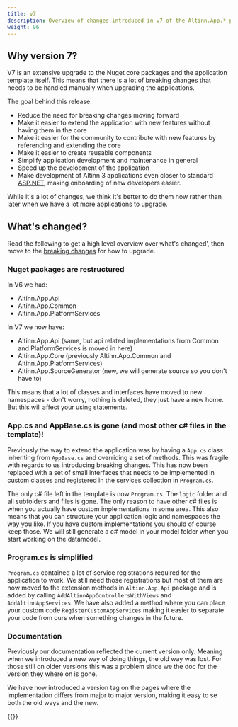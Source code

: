 ```yaml
---
title: v7
description: Overview of changes introduced in v7 of the Altinn.App.* packages and application template.
weight: 96
---
```


## Why version 7?
V7 is an extensive upgrade to the Nuget core packages and the application template itself. This means that there is a lot of breaking changes that needs to be handled manually when upgrading the applications.

The goal behind this release:
* Reduce the need for breaking changes moving forward
* Make it easier to extend the application with new features without having them in the core
* Make it easier for the community to contribute with new features by referencing and extending the core
* Make it easier to create reusable components
* Simplify application development and maintenance in general
* Speed up the development of the application
* Make development of Altinn 3 applications even closer to standard [ASP.NET](https://dotnet.microsoft.com/en-us/apps/aspnet), making onboarding of new developers easier. 

While it's a lot of changes, we think it's better to do them now rather than later when we have a lot more applications to upgrade.

## What's changed?
Read the following to get a high level overview over what's changed', then move to the [breaking changes](breaking-changes/_index.en.md) for how to upgrade.

### Nuget packages are restructured
In V6 we had:
* Altinn.App.Api
* Altinn.App.Common
* Altinn.App.PlatformServices

In V7 we now have:
* Altinn.App.Api (same, but api related implementations from Common and PlatformServices is moved in here)
* Altinn.App.Core (previously Altinn.App.Common and Altinn.App.PlatformServices)
* Altinn.App.SourceGenerator (new, we will generate source so you don't have to)

This means that a lot of classes and interfaces have moved to new namespaces - don't worry, nothing is deleted, they just have a new home. But this will affect your using statements.

### App.cs and AppBase.cs is gone (and most other c# files in the template)!
Previously the way to extend the application was by having a `App.cs` class inheriting from `AppBase.cs` and overriding a set of methods. This was fragile with regards to us introducing breaking changes. This has now been replaced with a set of small interfaces that needs to be implemented in custom classes and registered in the services collection in `Program.cs`.

The only c# file left in the template is now `Program.cs`. The `logic` folder and all subfolders and files is gone. The only reason to have other c# files is when you actually have custom implementations in some area. This also means that you can structure your application logic and namespaces the way you like. If you have custom implementations you should of course keep those. We will still generate a c# model in your model folder when you start working on the datamodel.

### Program.cs is simplified
`Program.cs` contained a lot of service registrations required for the application to work. We still need those registrations but most of them are now moved to the extension methods in `Altinn.App.Api` package and is added by calling `AddAltinnAppControllersWithViews` and `AddAltinnAppServices`. We have also added a method where you can place your custom code `RegisterCustomAppServices` making it easier to separate your code from ours when something changes in the future.

### Documentation
Previously our documentation reflected the current version only. Meaning when we introduced a new way of doing things, the old way was lost. For those still on older versions this was a problem since we the doc for the version they where on is gone.

We have now introduced a version tag on the pages where the implementation differs from major to major version, making it easy to se both the old ways and the new.

{{<children>}}